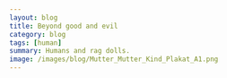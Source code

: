 ```yaml
---
layout: blog
title: Beyond good and evil
category: blog
tags: [human]  
summary: Humans and rag dolls.
image: /images/blog/Mutter_Mutter_Kind_Plakat_A1.png
---
```


